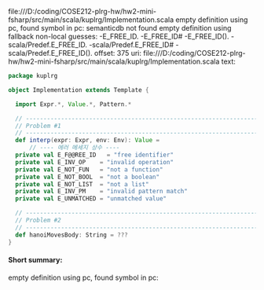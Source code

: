 file:///D:/coding/COSE212-plrg-hw/hw2-mini-fsharp/src/main/scala/kuplrg/Implementation.scala
empty definition using pc, found symbol in pc: 
semanticdb not found
empty definition using fallback
non-local guesses:
	 -E_FREE_ID.
	 -E_FREE_ID#
	 -E_FREE_ID().
	 -scala/Predef.E_FREE_ID.
	 -scala/Predef.E_FREE_ID#
	 -scala/Predef.E_FREE_ID().
offset: 375
uri: file:///D:/coding/COSE212-plrg-hw/hw2-mini-fsharp/src/main/scala/kuplrg/Implementation.scala
text:
```scala
package kuplrg

object Implementation extends Template {

  import Expr.*, Value.*, Pattern.*

  // ---------------------------------------------------------------------------
  // Problem #1
  // ---------------------------------------------------------------------------
  def interp(expr: Expr, env: Env): Value = 
      // ---- 에러 메세지 상수 ----
  private val E_F@@REE_ID   = "free identifier"
  private val E_INV_OP    = "invalid operation"
  private val E_NOT_FUN   = "not a function"
  private val E_NOT_BOOL  = "not a boolean"
  private val E_NOT_LIST  = "not a list"
  private val E_INV_PM    = "invalid pattern match"
  private val E_UNMATCHED = "unmatched value"

  // ---------------------------------------------------------------------------
  // Problem #2
  // ---------------------------------------------------------------------------
  def hanoiMovesBody: String = ???
}

```


#### Short summary: 

empty definition using pc, found symbol in pc: 